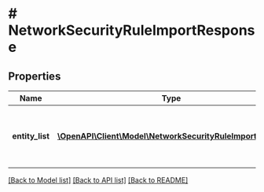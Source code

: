 # # NetworkSecurityRuleImportResponse

## Properties

Name | Type | Description | Notes
------------ | ------------- | ------------- | -------------
**entity_list** | [**\OpenAPI\Client\Model\NetworkSecurityRuleImportEntity[]**](NetworkSecurityRuleImportEntity.md) | entity_list is returned if the imported data is not applied (commit_mode is dryrun). | [optional]

[[Back to Model list]](../../README.md#models) [[Back to API list]](../../README.md#endpoints) [[Back to README]](../../README.md)

